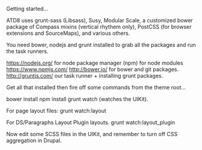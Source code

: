 Getting started...

ATD8 uses grunt-sass (Libsass), Susy, Modular Scale, a customized
bower package of Compass mixins (vertical rhythem only), PostCSS (for 
browser extensions and SourceMaps), and various others.

You need bower, nodejs and grunt installed to grab all the packages and
run the task runners.

https://nodejs.org/ for node package manager (npm) for node modules https://www.npmjs.com/
http://bower.io/ for bower and git packages.
http://gruntjs.com/ our task runner + installing grunt packages.

Get all that installed then fire off some commands from the theme root...

bower install
npm install
grunt watch (watches the UIKit).

For page layout files:
grunt watch:layout 

For DS/Paragraphs Layout Plugin layouts.
grunt watch:layout_plugin 


Now edit some SCSS files in the UIKit, and remember to turn off CSS aggregation in Drupal.

